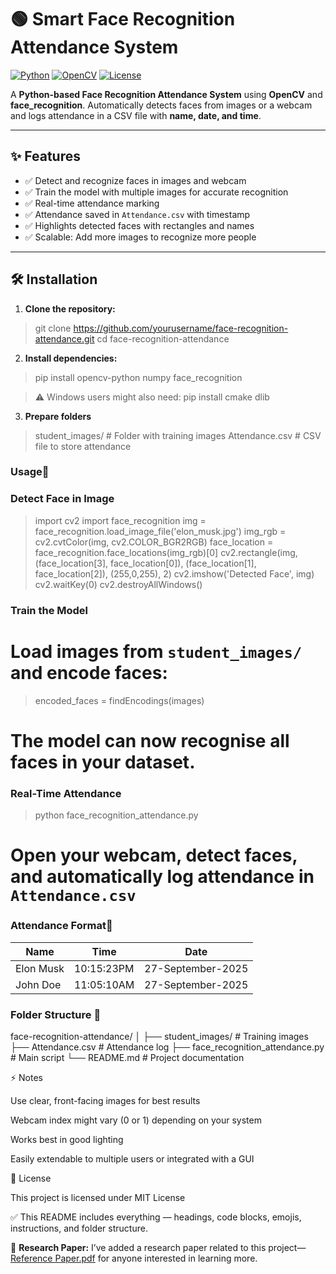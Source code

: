 # 🟢 Smart Face Recognition Attendance System

[![Python](https://img.shields.io/badge/Python-3.11-blue?logo=python&logoColor=white)](https://www.python.org/)
[![OpenCV](https://img.shields.io/badge/OpenCV-4.7-green?logo=opencv&logoColor=white)](https://opencv.org/)
[![License](https://img.shields.io/badge/License-MIT-yellow)](LICENSE)

A **Python-based Face Recognition Attendance System** using **OpenCV** and **face_recognition**. Automatically detects faces from images or a webcam and logs attendance in a CSV file with **name, date, and time**.  

---

## ✨ Features

- ✅ Detect and recognize faces in images and webcam  
- ✅ Train the model with multiple images for accurate recognition  
- ✅ Real-time attendance marking  
- ✅ Attendance saved in `Attendance.csv` with timestamp  
- ✅ Highlights detected faces with rectangles and names  
- ✅ Scalable: Add more images to recognize more people  

---

## 🛠️ Installation

1. **Clone the repository:**

>git clone https://github.com/yourusername/face-recognition-attendance.git
>cd face-recognition-attendance

2. **Install dependencies:**
>pip install opencv-python numpy face_recognition

>⚠️ Windows users might also need:
>pip install cmake dlib


3. **Prepare folders**
>student_images/       # Folder with training images
>Attendance.csv        # CSV file to store attendance

### Usage🚀

### Detect Face in Image

>import cv2
>import face_recognition
>img = face_recognition.load_image_file('elon_musk.jpg')
>img_rgb = cv2.cvtColor(img, cv2.COLOR_BGR2RGB)
>face_location = face_recognition.face_locations(img_rgb)[0]
>cv2.rectangle(img, (face_location[3], face_location[0]), (face_location[1], face_location[2]), (255,0,255), 2)
>cv2.imshow('Detected Face', img)
>cv2.waitKey(0)
>cv2.destroyAllWindows()

### Train the Model

# Load images from `student_images/` and encode faces:
>encoded_faces = findEncodings(images)
# The model can now recognise all faces in your dataset.

### Real-Time Attendance
>python face_recognition_attendance.py

# Open your webcam, detect faces, and automatically log attendance in   `Attendance.csv`

### Attendance Format📂
| Name | Time | Date |
| -------- | -------- | -------- |
| Elon Musk | 10:15:23PM | 27-September-2025 |
| John Doe | 11:05:10AM | 27-September-2025 |

### Folder Structure 📂
face-recognition-attendance/
│
├── student_images/                  # Training images
├── Attendance.csv                   # Attendance log
├── face_recognition_attendance.py   # Main script
└── README.md                        # Project documentation

⚡ Notes

Use clear, front-facing images for best results

Webcam index might vary (0 or 1) depending on your system

Works best in good lighting

Easily extendable to multiple users or integrated with a GUI


📄 License

This project is licensed under MIT License


✅ This README includes everything — headings, code blocks, emojis, instructions, and folder structure.  


📄 **Research Paper:** I’ve added a research paper related to this project—[Reference Paper.pdf](research-paper.pdf) for anyone interested in learning more.



